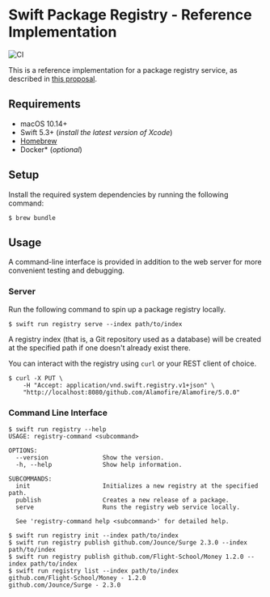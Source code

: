 # Swift Package Registry - Reference Implementation

![CI][ci badge]

This is a reference implementation for a package registry service,
as described in [this proposal](https://github.com/apple/swift-evolution/pull/1179).

## Requirements

- macOS 10.14+
- Swift 5.3+ (_install the latest version of Xcode_)
- [Homebrew](https://brew.sh)
- Docker* (_optional_)

## Setup

Install the required system dependencies by running the following command:

```terminal
$ brew bundle
```

## Usage

A command-line interface is provided in addition to the web server
for more convenient testing and debugging.

### Server

Run the following command to spin up a package registry locally.

```terminal
$ swift run registry serve --index path/to/index
```

A registry index (that is, a Git repository used as a database)
will be created at the specified path if one doesn't already exist there.

You can interact with the registry using `curl` or your REST client of choice.

```terminal
$ curl -X PUT \
    -H "Accept: application/vnd.swift.registry.v1+json" \
    "http://localhost:8080/github.com/Alamofire/Alamofire/5.0.0"
```

### Command Line Interface

```terminal
$ swift run registry --help
USAGE: registry-command <subcommand>

OPTIONS:
  --version               Show the version.
  -h, --help              Show help information.

SUBCOMMANDS:
  init                    Initializes a new registry at the specified path.
  publish                 Creates a new release of a package.
  serve                   Runs the registry web service locally.

  See 'registry-command help <subcommand>' for detailed help.

$ swift run registry init --index path/to/index
$ swift run registry publish github.com/Jounce/Surge 2.3.0 --index path/to/index
$ swift run registry publish github.com/Flight-School/Money 1.2.0 --index path/to/index
$ swift run registry list --index path/to/index
github.com/Flight-School/Money - 1.2.0
github.com/Jounce/Surge - 2.3.0
```

[ci badge]: https://github.com/mattt/swift-registry/workflows/CI/badge.svg
